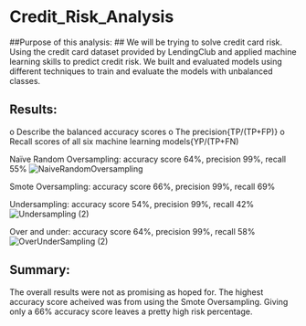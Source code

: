 # Credit_Risk_Analysis #

##Purpose of this analysis: ##
We will be trying to solve credit card risk. Using the credit card dataset provided by LendingClub and applied machine learning skills to predict credit risk. We built and evaluated models using different techniques to train and evaluate the models with unbalanced classes. 
## Results: ##

o	Describe the balanced accuracy scores
o	The precision{TP/(TP+FP)}
o	Recall scores of all six machine learning models{YP/(TP+FN)

Naïve Random Oversampling: accuracy score 64%, precision 99%, recall 55%
![NaiveRandomOversampling](https://user-images.githubusercontent.com/83199109/133880287-ef59d20e-5bf2-485a-9387-5f0ab3832897.png)

Smote Oversampling: accuracy score 66%, precision 99%, recall 69%


Undersampling: accuracy score 54%, precision 99%, recall 42%
![Undersampling (2)](https://user-images.githubusercontent.com/83199109/133879988-2532cf1f-e9e6-45d9-92ac-d94957c54062.png)

Over and under: accuracy score 64%, precision 99%, recall 58%
![OverUnderSampling (2)](https://user-images.githubusercontent.com/83199109/133880005-a5301b54-2b5f-4218-8890-0ee94ed0c8c1.png)

## Summary: ##
The overall results were not as promising as hoped for. The highest accuracy score acheived was from using the Smote Oversampling. Giving only a 66% accuracy score leaves a pretty high risk percentage.
